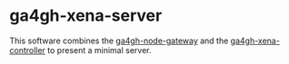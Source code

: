 # ga4gh-xena-server

This software combines the [ga4gh-node-gateway](https://github.com/david4096/ga4gh-node-gateway) and the [ga4gh-xena-controller](https://github.com/david4096/ga4gh-xena-controller)
to present a minimal server.
